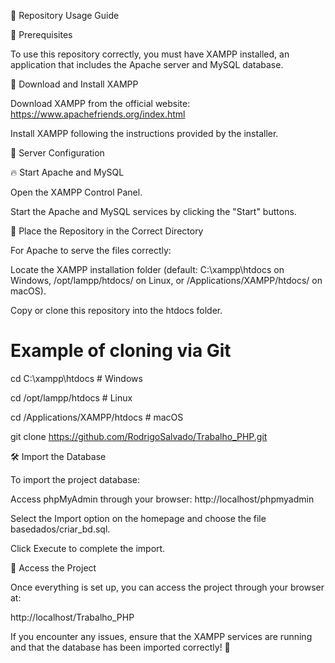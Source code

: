 📌 Repository Usage Guide

📢 Prerequisites

To use this repository correctly, you must have XAMPP installed, an application that includes the Apache server and MySQL database.

🔹 Download and Install XAMPP

Download XAMPP from the official website: https://www.apachefriends.org/index.html

Install XAMPP following the instructions provided by the installer.

🚀 Server Configuration

🔥 Start Apache and MySQL

Open the XAMPP Control Panel.

Start the Apache and MySQL services by clicking the "Start" buttons.

📂 Place the Repository in the Correct Directory

For Apache to serve the files correctly:

Locate the XAMPP installation folder (default: C:\xampp\htdocs on Windows, /opt/lampp/htdocs/ on Linux, or /Applications/XAMPP/htdocs/ on macOS).

Copy or clone this repository into the htdocs folder.

# Example of cloning via Git
cd C:\xampp\htdocs   # Windows

cd /opt/lampp/htdocs  # Linux

cd /Applications/XAMPP/htdocs  # macOS

git clone https://github.com/RodrigoSalvado/Trabalho_PHP.git

🛠️ Import the Database

To import the project database:

Access phpMyAdmin through your browser: http://localhost/phpmyadmin

Select the Import option on the homepage and choose the file basedados/criar_bd.sql.

Click Execute to complete the import.

🎯 Access the Project

Once everything is set up, you can access the project through your browser at:

http://localhost/Trabalho_PHP

If you encounter any issues, ensure that the XAMPP services are running and that the database has been imported correctly! 🚀

